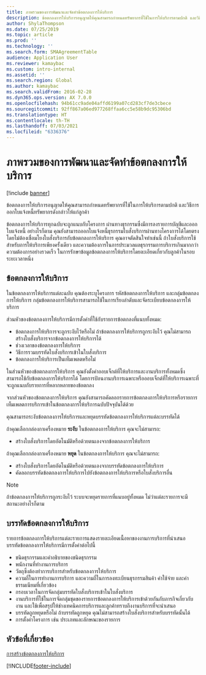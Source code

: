 ```yaml
---
title: ภาพรวมของการพัฒนาและจัดทำข้อตกลงการให้บริการ
description: ข้อตกลงการให้บริการอนุญาตให้คุณสามารถกำหนดทรัพยากรที่ใช้ในการให้บริการตามปกติ และวิธีการออกใบแจ้งหนี้ทรัพยากรดังกล่าวให้แก่ลูกค้า
author: ShylaThompson
ms.date: 07/25/2019
ms.topic: article
ms.prod: ''
ms.technology: ''
ms.search.form: SMAAgreementTable
audience: Application User
ms.reviewer: kamaybac
ms.custom: intro-internal
ms.assetid: ''
ms.search.region: Global
ms.author: kamaybac
ms.search.validFrom: 2016-02-28
ms.dyn365.ops.version: AX 7.0.0
ms.openlocfilehash: 94b61cc9ade04affd6199a07cd283cf7de3cbece
ms.sourcegitcommit: 92ff867a06ed977268ffaa6cc5e58b9dc95306bd
ms.translationtype: HT
ms.contentlocale: th-TH
ms.lasthandoff: 07/03/2021
ms.locfileid: "6336376"
---
```

# <a name="develop-and-establish-service-agreements-overview"></a>ภาพรวมของการพัฒนาและจัดทำข้อตกลงการให้บริการ

[!include [banner](../includes/banner.md)]

ข้อตกลงการให้บริการอนุญาตให้คุณสามารถกำหนดทรัพยากรที่ใช้ในการให้บริการตามปกติ และวิธีการออกใบแจ้งหนี้ทรัพยากรดังกล่าวให้แก่ลูกค้า

ข้อตกลงการให้บริการทุกฉบับจะถูกแนบกับโครงการ ผ่านทางธุรกรรมซึ่งมีการลงรายการบัญชีและออกใบแจ้งหนี้ อย่างไรก็ตาม คุณยังสามารถออกใบแจ้งหนี้ธุรกรรมใบสั่งบริการผ่านทางโครงการได้โดยตรง โดยไม่ต้องเชื่อมโยงใบสั่งบริการกับข้อตกลงการให้บริการ คุณอาจตัดสินใจทำเช่นนี้ ถ้าใบสั่งบริการใช้สำหรับการให้บริการเพียงครั้งเดียว และความต้องการในการประมวลผลธุรกรรมการบริการเกินมากกว่าความต้องการอย่างรวดเร็ว ในการรักษาข้อมูลข้อตกลงการให้บริการโดยละเอียดเกี่ยวกับลูกค้าในรอบระยะเวลาหนึ่ง

## <a name="service-agreement"></a>ข้อตกลงการให้บริการ

ในข้อตกลงการให้บริการแต่ละฉบับ คุณต้องระบุโครงการ รหัสข้อตกลงการให้บริการ และกลุ่มข้อตกลงการให้บริการ  กลุ่มข้อตกลงการให้บริการสามารถใช้ในการเรียงลำดับและจัดระเบียบข้อตกลงการให้บริการ

ส่วนหัวของข้อตกลงการให้บริการมีการตั้งค่าที่ใช้กับรายการข้อตกลงที่แนบทั้งหมด:

-  ข้อตกลงการให้บริการจะถูกระงับไว้หรือไม่  ถ้าข้อตกลงการให้บริการถูกระงับไว้ คุณไม่สามารถสร้างใบสั่งบริการจากข้อตกลงการให้บริการได้
-  ช่วงเวลาของข้อตกลงการให้บริการ
-  วิธีการรวมบรรทัดใบสั่งบริการเข้าในใบสั่งบริการ
-  ข้อตกลงการให้บริการเป็นเท็มเพลตหรือไม่

ในส่วนหัวของข้อตกลงการให้บริการ คุณยังตั้งค่าออบเจ็กต์ที่ให้บริการและงานบริการทั้งหมดซึ่งสามารถใช้กับข้อตกลงการให้บริการได้ โดยการป้อนงานบริการเฉพาะหรือออบเจ็กต์ที่ให้บริการเฉพาะที่จะถูกแนบกับรายการที่หลากหลายของข้อตกลง

จากส่วนหัวของข้อตกลงการให้บริการ คุณยังสามารถคัดลอกรายการข้อตกลงการให้บริการหรือรายการเท็มเพลตการบริการเข้าในข้อตกลงการให้บริการฉบับปัจจุบันได้ด้วย

คุณสามารถระงับข้อตกลงการให้บริการและหยุดบรรทัดข้อตกลงการให้บริการแต่ละบรรทัดได้

ถ้าคุณเลือกกล่องกาเครื่องหมาย **ระงับ** ในข้อตกลงการให้บริการ คุณจะไม่สามารถ:

-    สร้างใบสั่งบริการโดยอัตโนมัติหรือด้วยตนเองจากข้อตกลงการให้บริการ

ถ้าคุณเลือกกล่องกาเครื่องหมาย **หยุด** ในข้อตกลงการให้บริการ คุณจะไม่สามารถ:

-    สร้างใบสั่งบริการโดยอัตโนมัติหรือด้วยตนเองจากบรรทัดข้อตกลงการให้บริการ
-    คัดลอกบรรทัดข้อตกลงการให้บริการไปยังข้อตกลงการให้บริการหรือใบสั่งบริการอื่น


> [!NOTE]
> ถ้าข้อตกลงการให้บริการถูกระงับไว้ ระบบจะหยุดรายการที่แนบอยู่ทั้งหมด ไม่ว่าแต่ละรายการจะมีสถานะอย่างไรก็ตาม

## <a name="service-agreement-lines"></a>บรรทัดข้อตกลงการให้บริการ

รายการข้อตกลงการให้บริการแต่ละรายการแสดงรายละเอียดเนื้อหาของงานการบริการที่นำเสนอ บรรทัดข้อตกลงการให้บริการมีการตั้งค่าต่อไปนี้

-  ชนิดธุรกรรมและคำอธิบายของชนิดธุรกรรม
-  พนักงานที่ทำงานการบริการ
-  วัตถุซึ่งต้องทำการบริการสำหรับข้อตกลงการให้บริการ
-  ความถี่ในการทำงานการบริการ และความถี่ในการลงทะเบียนธุรกรรมสินค้า ค่าใช้จ่าย และค่าธรรมเนียมที่เกี่ยวข้อง
-  กรอบเวลาในการจัดกลุ่มบรรทัดใบสั่งบริการเข้าในใบสั่งบริการ
-  งานบริการที่ใช้ในการจัดกลุ่มชุดของรายการข้อตกลงการให้บริการเข้าด้วยกันกับภารกิจเกี่ยวกับงาน และใช้เพื่อสรุปให้ช่างเทคนิคการบริการและลูกค้าทราบถึงงานบริการที่จะนำเสนอ
-  บรรทัดถูกหยุดหรือไม่  ถ้าบรรทัดถูกหยุด คุณไม่สามารถสร้างใบสั่งบริการสำหรับบรรทัดนั้นได้
-  การตั้งค่าโครงการ เช่น ประเภทและลักษณะของรายการ

## <a name="related-topics"></a>หัวข้อที่เกี่ยวข้อง

[การสร้างข้อตกลงการให้บริการ](create-service-agreements.md)


[!INCLUDE[footer-include](../../includes/footer-banner.md)]